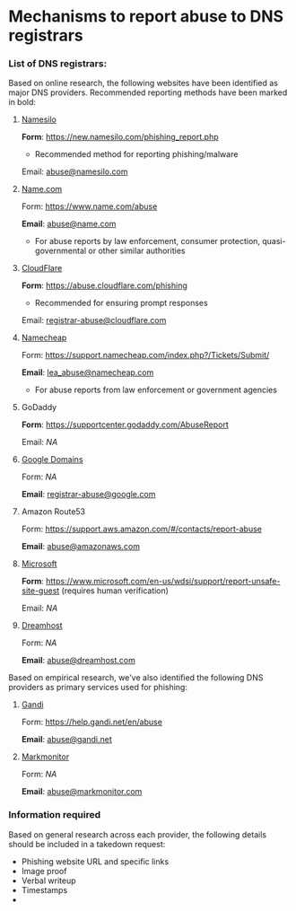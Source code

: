 #  Mechanisms to report abuse to DNS registrars

### List of DNS registrars:

Based on online research, the following websites have been identified as major DNS providers. Recommended reporting methods have been marked in bold:

1. [Namesilo](https://www.namesilo.com/report_abuse.php)

   **Form**: https://new.namesilo.com/phishing_report.php

   - Recommended method for reporting phishing/malware

   Email: abuse@namesilo.com

2. [Name.com](http://name.com)

   Form: https://www.name.com/abuse

   **Email**: abuse@name.com

   - For abuse reports by law enforcement, consumer protection, quasi-governmental or other similar authorities

3. [CloudFlare](https://www.cloudflare.com/trust-hub/reporting-abuse/)

   **Form**: https://abuse.cloudflare.com/phishing

   - Recommended for ensuring prompt responses

   Email: registrar-abuse@cloudflare.com

4. [Namecheap](https://www.namecheap.com/support/knowledgebase/article.aspx/9196/5/how-and-where-can-i-file-abuse-complaints/)

   Form: https://support.namecheap.com/index.php?/Tickets/Submit/

   **Email**: lea_abuse@namecheap.com

   - For abuse reports from law enforcement or government agencies

5. GoDaddy

   **Form**: https://supportcenter.godaddy.com/AbuseReport

   Email: *NA*

6. [Google Domains](https://support.google.com/domains/answer/10093434)

   Form: *NA*

   **Email**: registrar-abuse@google.com

7. Amazon Route53

   Form: https://support.aws.amazon.com/#/contacts/report-abuse

   **Email**: abuse@amazonaws.com

8. [Microsoft](https://msrc.microsoft.com/report/abuse)

   **Form**: https://www.microsoft.com/en-us/wdsi/support/report-unsafe-site-guest (requires human verification)

   Email: *NA*

9. [Dreamhost](https://www.dreamhost.com/legal/abuse/)

   Form: *NA*

   **Email**: abuse@dreamhost.com

Based on empirical research, we've also identified the following  DNS providers as primary services used for phishing:

1. [Gandi](https://www.gandi.net/en)

   Form: https://help.gandi.net/en/abuse

   **Email**: abuse@gandi.net

2. [Markmonitor](https://www.markmonitor.com/legal/abuse-policy)

   Form: *NA*

   **Email**: abuse@markmonitor.com

### Information required

Based on general research across each provider, the following details should be included in a takedown request:

- Phishing website URL and specific links
- Image proof
- Verbal writeup
- Timestamps
-
